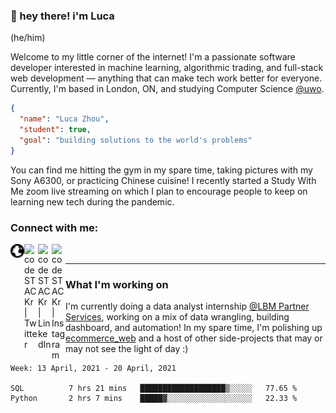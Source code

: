 ### :wave: hey there! i'm Luca

(he/him)

Welcome to my little corner of the internet! I'm a passionate software developer interested in machine learning, algorithmic trading, and full-stack web development &mdash; anything that can make tech work better for everyone. Currently, I'm based in London, ON, and studying Computer Science [@uwo](https://www.uwo.ca/).


```json
{
  "name": "Luca Zhou",
  "student": true,
  "goal": "building solutions to the world's problems"
}
```

You can find me hitting the gym in my spare time, taking pictures with my Sony A6300, or practicing Chinese cuisine! I recently started a Study With Me zoom live streaming on which I plan to encourage people to keep on learning new tech during the pandemic.

### Connect with me:

[<img align="left" alt="codeSTACKr.com" width="22px" src="https://raw.githubusercontent.com/iconic/open-iconic/master/svg/globe.svg" />][website]
[<img align="left" alt="codeSTACKr | Twitter" width="22px" src="https://cdn.jsdelivr.net/npm/simple-icons@v3/icons/twitter.svg" />][twitter]
[<img align="left" alt="codeSTACKr | LinkedIn" width="22px" src="https://cdn.jsdelivr.net/npm/simple-icons@v3/icons/linkedin.svg" />][linkedin]
[<img align="left" alt="codeSTACKr | Instagram" width="22px" src="https://cdn.jsdelivr.net/npm/simple-icons@v3/icons/instagram.svg" />][instagram]

[website]: http://www.lucazhou.ca/
[twitter]: https://twitter.com/LucaZhou9
[instagram]: https://www.instagram.com/lucazhou_/
[linkedin]: https://www.linkedin.com/in/lucazhou/

<br/>

---

### What I'm working on

I'm currently doing a data analyst internship [@LBM Partner Services](https://lbmpartnerservices.com/), working on a mix of data wrangling, building dashboard, and automation! In my spare time, I'm polishing up [ecommerce_web](https://github.com/chefZau/ecommerce_web) and a host of other side-projects that may or may not see the light of day :)

<!--START_SECTION:waka-->
```text
Week: 13 April, 2021 - 20 April, 2021

SQL          7 hrs 21 mins   ███████████████████▒░░░░░   77.65 % 
Python       2 hrs 7 mins    █████▓░░░░░░░░░░░░░░░░░░░   22.33 % 
```
<!--END_SECTION:waka-->
